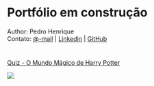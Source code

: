 # Portfólio em construção

Author: Pedro Henrique<br>
Contato: [@-mail](mailto:dev.pedro.rjas@gmail.com) | [Linkedin](https://www.linkedin.com/in/pedro-henrique-rjas/) | [GitHub](https://github.com/dev-pedro)
#
[Quiz - O Mundo Mágico de Harry Potter](https://portfolio.devpedrohenrique.com.br/quiz/)

![](/home/pedro/git_projects/portfolio/quiz/images/quiz.png)

# 
